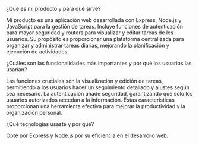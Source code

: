 

¿Qué es mi producto y para qué sirve?

Mi producto es una aplicación web desarrollada con Express, Node.js y JavaScript para la gestión de tareas. Incluye funciones de autenticación para mayor seguridad y routers para visualizar y editar tareas de los usuarios. Su propósito es proporcionar una plataforma centralizada para organizar y administrar tareas diarias, mejorando la planificación y ejecución de actividades.

¿Cuáles son las funcionalidades más importantes y por qué los usuarios las usarían?

Las funciones cruciales son la visualización y edición de tareas, permitiendo a los usuarios hacer un seguimiento detallado y ajustes según sea necesario. La autenticación añade seguridad, garantizando que solo los usuarios autorizados accedan a la información. Estas características proporcionan una herramienta efectiva para mejorar la productividad y la organización personal.

¿Qué tecnologías usaste y por qué?

Opté por Express y Node.js por su eficiencia en el desarrollo web. 